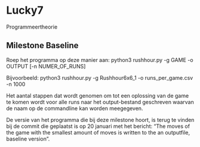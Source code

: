 # Lucky7
Programmeertheorie


## Milestone Baseline

Roep het programma op deze manier aan:
python3 rushhour.py -g GAME -o OUTPUT [-n NUMER_OF_RUNS]

Bijvoorbeeld:
python3 rushhour.py -g Rushhour6x6_1 -o runs_per_game.csv -n 1000

Het aantal stappen dat wordt genomen om tot een oplossing van de game te komen wordt voor alle runs naar het output-bestand geschreven waarvan de naam op de commandline kan worden meegegeven.

De versie van het programma die bij deze milestone hoort, is terug te vinden bij de commit die geplaatst is op 20 januari met het bericht: “The moves of the  game with the smallest amount of moves is written to the an outputfile, baseline version”.